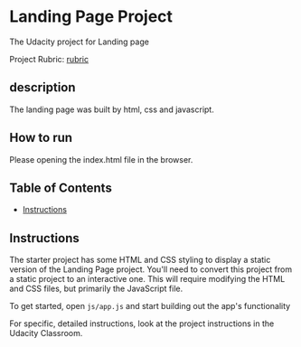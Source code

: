 # Landing Page Project

The Udacity project for Landing page

Project Rubric: [rubric](https://review.udacity.com/#!/rubrics/3601/view)

## description

The landing page was built by html, css and javascript.

## How to run

Please opening the index.html file in the browser.

## Table of Contents

* [Instructions](#instructions)

## Instructions

The starter project has some HTML and CSS styling to display a static version of the Landing Page project. You'll need to convert this project from a static project to an interactive one. This will require modifying the HTML and CSS files, but primarily the JavaScript file.

To get started, open `js/app.js` and start building out the app's functionality

For specific, detailed instructions, look at the project instructions in the Udacity Classroom.
